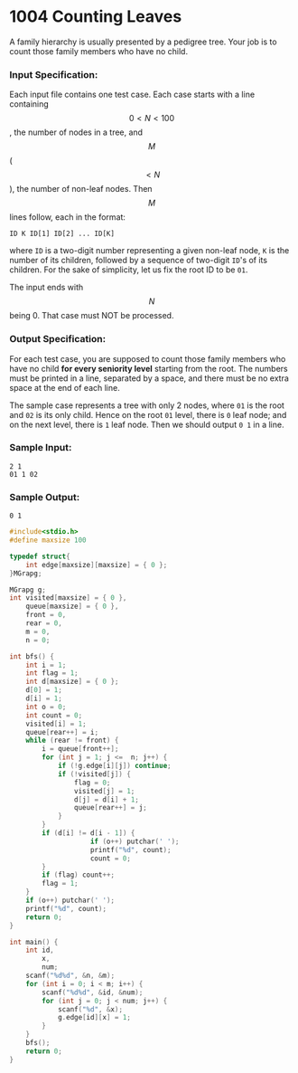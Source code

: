 # 1004 Counting Leaves
A family hierarchy is usually presented by a pedigree tree.  Your job is to count those family members who have no child.

### Input Specification:

Each input file contains one test case. Each case starts with a line  containing $$0<N<100$$, the number of nodes in a tree, and $$M$$ ($$<N$$), the number of non-leaf nodes.  Then $$M$$ lines follow, each in the format:
```
ID K ID[1] ID[2] ... ID[K]
```

where `ID` is a two-digit number representing a given non-leaf node, `K` is the number of its children, followed by a sequence of two-digit `ID`'s of its children.  For the sake of simplicity, let us fix the root ID to be `01`.

The input ends with $$N$$ being 0.  That case must NOT be processed.

### Output Specification:

For each test case, you are supposed to count those family members who have no child **for every seniority level** starting from the root.  The numbers must be printed in a line, separated by a space, and there must be no extra space at the end of each line.

The sample case represents a tree with only 2 nodes, where `01` is the root and `02` is its only child.  Hence on the root `01` level, there is `0` leaf node; and on the next level, there is `1` leaf node.  Then we should output `0 1` in a line.

### Sample Input:
```in
2 1
01 1 02
```

### Sample Output:
```out
0 1
```
```cpp
#include<stdio.h>
#define maxsize 100

typedef struct{
	int edge[maxsize][maxsize] = { 0 };
}MGrapg;

MGrapg g;
int visited[maxsize] = { 0 },
	queue[maxsize] = { 0 },
	front = 0,
	rear = 0,
	m = 0,
	n = 0;

int bfs() {
    int i = 1;
	int flag = 1;
	int d[maxsize] = { 0 };
	d[0] = 1;
	d[i] = 1;
	int o = 0;
	int count = 0;
	visited[i] = 1;
	queue[rear++] = i;
	while (rear != front) {
		i = queue[front++];
		for (int j = 1; j <=  n; j++) {
			if (!g.edge[i][j]) continue;
			if (!visited[j]) {
				flag = 0;
				visited[j] = 1;
				d[j] = d[i] + 1;
				queue[rear++] = j;
			}
		}
		if (d[i] != d[i - 1]) {
					if (o++) putchar(' ');
					printf("%d", count);
					count = 0;
		}
		if (flag) count++;
		flag = 1;
	}
    if (o++) putchar(' ');
	printf("%d", count);
	return 0;
}

int main() {
	int id,
		x,
		num;
	scanf("%d%d", &n, &m);
	for (int i = 0; i < m; i++) {
		scanf("%d%d", &id, &num);
		for (int j = 0; j < num; j++) {
			scanf("%d", &x);
			g.edge[id][x] = 1;
		}
	}
	bfs();
    return 0;
}

```